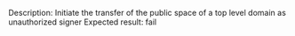 Description: Initiate the transfer of the public space of a top level domain as unauthorized signer
Expected result: fail